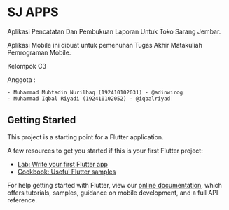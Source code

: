 # SJ APPS

Aplikasi Pencatatan Dan Pembukuan Laporan Untuk Toko Sarang Jembar.

Aplikasi Mobile ini dibuat untuk pemenuhan Tugas Akhir Matakuliah Pemrograman Mobile.

Kelompok C3

Anggota :

    - Muhammad Muhtadin Nurilhaq (192410102031) - @adinwirog
    - Muhammad Iqbal Riyadi (192410102052) - @iqbalriyad

## Getting Started

This project is a starting point for a Flutter application.

A few resources to get you started if this is your first Flutter project:

- [Lab: Write your first Flutter app](https://flutter.dev/docs/get-started/codelab)
- [Cookbook: Useful Flutter samples](https://flutter.dev/docs/cookbook)

For help getting started with Flutter, view our
[online documentation](https://flutter.dev/docs), which offers tutorials,
samples, guidance on mobile development, and a full API reference.
